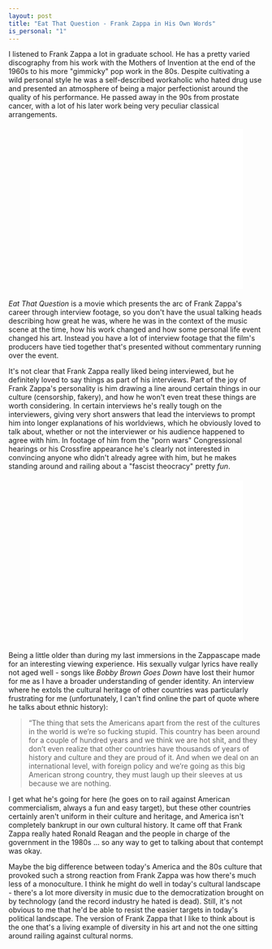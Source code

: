```yaml
---
layout: post
title: "Eat That Question - Frank Zappa in His Own Words"
is_personal: "1"
---
```


I listened to Frank Zappa a lot in graduate school.  He has a pretty varied discography from his work with the Mothers of Invention at the end of the 1960s to his more "gimmicky" pop work in the 80s.  Despite cultivating a wild personal style he was a self-described workaholic who hated drug use and presented an atmosphere of being a major perfectionist around the quality of his performance.  He passed away in the 90s from prostate cancer, with a lot of his later work being very peculiar classical arrangements.

<center><div style="margin: 20px;"><iframe width="420" height="315" src="//www.youtube.com/embed/imAWVWi5PIU" frameborder="0" allowfullscreen></iframe></div></center>

_Eat That Question_  is a movie which presents the arc of Frank Zappa's career through interview footage, so you don't have the usual talking heads describing how great he was, where he was in the context of the music scene at the time, how his work changed and how some personal life event changed his art.  Instead you have a lot of interview footage that the film's producers have tied together that's presented without commentary running over the event.

It's not clear that Frank Zappa really liked being interviewed, but he definitely loved to say things as part of his interviews.  Part of the joy of Frank Zappa's personality is him drawing a line around certain things in our culture (censorship, fakery), and how he won't even treat these things are worth considering.  In certain interviews he's really tough on the interviewers, giving very short answers that lead the interviews to prompt him into longer explanations of his worldviews, which he obviously loved to talk about, whether or not the interviewer or his audience happened to agree with him.  In footage of him from the "porn wars" Congressional hearings or his Crossfire appearance he's clearly not interested in convincing anyone who didn't already agree with him, but he makes standing around and railing about a "fascist theocracy" pretty _fun_.

<center><div style="margin: 20px;"><iframe width="420" height="315" src="//www.youtube.com/embed/8ISil7IHzxc" frameborder="0" allowfullscreen></iframe></div></center>

Being a little older than during my last immersions in the Zappascape made for an interesting viewing experience.  His sexually vulgar lyrics have really not aged well - songs like _Bobby Brown Goes Down_ have lost their humor for me as I have a broader understanding of gender identity.  An interview where he extols the cultural heritage of other countries was particularly frustrating for me (unfortunately, I can't find online the part of quote where he talks about ethnic history):  

> “The thing that sets the Americans apart from the rest of the cultures in the world is we’re so fucking stupid. This country has been around for a couple of hundred years and we think we are hot shit, and they don’t even realize that other countries have thousands of years of history and culture and they are proud of it. And when we deal on an international level, with foreign policy and we’re going as this big American strong country, they must laugh up their sleeves at us because we are nothing.

I get what he's going for here (he goes on to rail against American commercialism, always a fun and easy target), but these other countries certainly aren't uniform in their culture and heritage, and America isn't completely bankrupt in our own cultural history.  It came off that Frank Zappa really hated Ronald Reagan and the people in charge of the government in the 1980s ... so any way to get to talking about that contempt was okay.

Maybe the big difference between today's America and the 80s culture that provoked such a strong reaction from Frank Zappa was how there's much less of a monoculture.  I think he might do well in today's cultural landscape - there's a lot more diversity in music due to the democratization brought on by technology (and the record industry he hated is dead).  Still, it's not obvious to me that he'd be able to resist the easier targets in today's political landscape.  The version of Frank Zappa that I like to think about is the one that's a living example of diversity in his art and not the one sitting around railing against cultural norms.